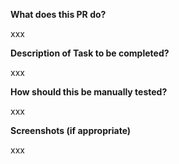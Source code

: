 **What does this PR do?**

xxx

**Description of Task to be completed?**

xxx

**How should this be manually tested?**

xxx

**Screenshots (if appropriate)**

xxx
